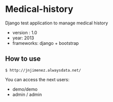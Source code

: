 Medical-history 
===============

Django test application to manage medical history 

* version : 1.0
* year: 2013
* frameworks: django + bootstrap

## How to use ##

```
$ http://jnjimenez.alwaysdata.net/
```

You can access the next users:
* demo/demo
* admin / admin

